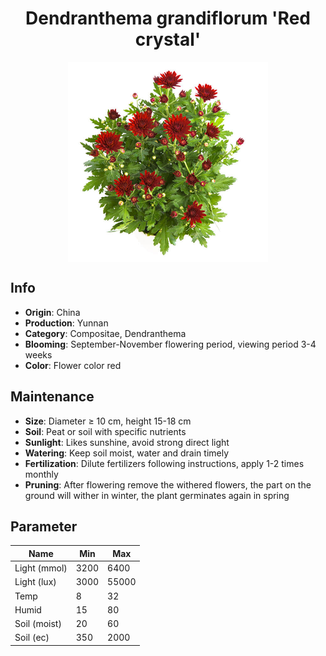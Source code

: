 <h1 align='center'>Dendranthema grandiflorum 'Red crystal'</h1>
<p align="center">
    <img 
        align='center'
        width='320'
        src="../images/dendranthema grandiflorum red crystal.png" 
        alt='Dendranthema grandiflorum 'Red crystal'' />
</p>

## Info

 - **Origin**: China
 - **Production**: Yunnan
 - **Category**: Compositae, Dendranthema
 - **Blooming**: September-November flowering period, viewing period 3-4 weeks
 - **Color**: Flower color red

## Maintenance

 - **Size**: Diameter ≥ 10 cm, height 15-18 cm
 - **Soil**: Peat or soil with specific nutrients
 - **Sunlight**: Likes sunshine, avoid strong direct light
 - **Watering**: Keep soil moist, water and drain timely
 - **Fertilization**: Dilute fertilizers following instructions, apply 1-2 times monthly
 - **Pruning**: After flowering remove the withered flowers, the part on the ground will wither in winter, the plant germinates again in spring

## Parameter

| Name         | Min  | Max   |
|--------------|------|-------|
| Light (mmol) | 3200 | 6400  |
| Light (lux)  | 3000 | 55000 |
| Temp         | 8    | 32    |
| Humid        | 15   | 80    |
| Soil (moist) | 20   | 60    |
| Soil (ec)    | 350  | 2000  |
